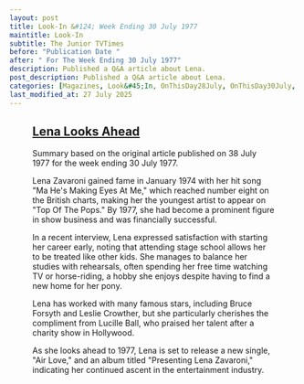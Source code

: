 ```yaml
---
layout: post
title: Look-In &#124; Week Ending 30 July 1977
maintitle: Look-In
subtitle: The Junior TVTimes
before: "Publication Date "
after: " For The Week Ending 30 July 1977"
description: Published a Q&A article about Lena.
post_description: Published a Q&A article about Lena.
categories: [Magazines, Look&#45;In, OnThisDay28July, OnThisDay30July, Year-1977]
last_modified_at: 27 July 2025
---
```


<figure class="fig3">
<div class="CardLayout">
<div class="CardItem">
<h2 id="infobox1" class="infobox"><a href="#infobox1">Lena Looks Ahead</a></h2>
<div class="CardItem split">
<p>Summary based on the original article published on 38 July 1977 for the week ending 30 July 1977.</p>
<p>Lena Zavaroni gained fame in January 1974 with her hit song "Ma He's Making Eyes At Me," which reached number eight on the British charts, making her the youngest artist to appear on "Top Of The Pops." By 1977, she had become a prominent figure in show business and was financially successful.</p>
<p>In a recent interview, Lena expressed satisfaction with starting her career early, noting that attending stage school allows her to be treated like other kids. She manages to balance her studies with rehearsals, often spending her free time watching TV or horse-riding, a hobby she enjoys despite having to find a new home for her pony.</p>
<p>Lena has worked with many famous stars, including Bruce Forsyth and Leslie Crowther, but she particularly cherishes the compliment from Lucille Ball, who praised her talent after a charity show in Hollywood.</p>
<p>As she looks ahead to 1977, Lena is set to release a new single, "Air Love," and an album titled "Presenting Lena Zavaroni," indicating her continued ascent in the entertainment industry.
</p>
</div></div></div>
</figure>





<p style="display:none;">🎤 Lena Zavaroni rose to fame in 1974 at just ten years old with her hit single Ma! He’s Making Eyes at Me, becoming the youngest artist to appear on Top of the Pops. By 1977, she was a rising star in British entertainment, balancing her studies at stage school with a busy performance schedule. Lena enjoyed horse riding and television in her downtime, and had already worked with major names like Bruce Forsyth, Leslie Crowther, Frank Sinatra, and Lucille Ball — the latter offering high praise for her talent. That year marked another milestone with the release of her single Air Love and the album Presenting Lena Zavaroni, reinforcing her status as one of Britain’s brightest young performers.</p>


